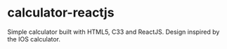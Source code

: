 # calculator-reactjs
Simple calculator built with HTML5, C33 and ReactJS. Design inspired by the IOS calculator.
